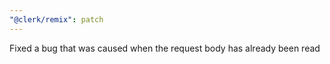 ```yaml
---
"@clerk/remix": patch
---
```


Fixed a bug that was caused when the request body has already been read
